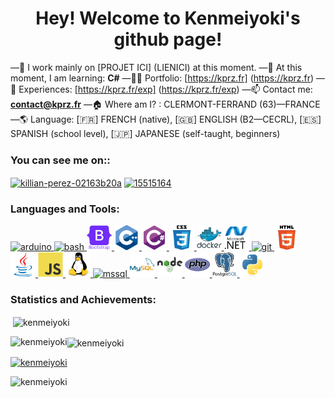 <h1 align="center">Hey! Welcome to Kenmeiyoki's github page!</h1>

—🔭 I work mainly on [PROJET ICI] (LIENICI) at this moment.
—🌱 At this moment, I am learning: **C#**
—👨‍💻 Portfolio: [https://kprz.fr] (https://kprz.fr)
—📄 Experiences: [https://kprz.fr/exp] (https://kprz.fr/exp)
—📫 Contact me: **contact@kprz.fr**
—🏠 Where am I? : CLERMONT-FERRAND (63)—FRANCE
—🌎 Language: [🇫🇷] FRENCH (native), [🇬🇧] ENGLISH (B2—CECRL), [🇪🇸] SPANISH (school level), [🇯🇵] JAPANESE (self-taught, beginners)

<h3 align="left">You can see me on::</h3>
<p align="left">
<a href="https://linkedin.com/in/killian-perez-02163b20a" target="blank"><img align="center" src="https://cdn.jsdelivr.net/npm/simple-icons@3.0.1/icons/linkedin.svg" alt="killian-perez-02163b20a" height="30" width="40" /></a>
<a href="https://stackoverflow.com/users/15515164" target="blank"><img align="center" src="https://cdn.jsdelivr.net/npm/simple-icons@3.0.1/icons/stackoverflow.svg" alt="15515164" height="30" width="40" /></a>
</p>

<h3 align="left">Languages and Tools:</h3>
<p align="left"> <a href="https://www.arduino.cc/" target="_blank"> <img src="https://cdn.worldvectorlogo.com/logos/arduino-1.svg" alt="arduino" width="40" height="40"/> </a> <a href="https://www.gnu.org/software/bash/" target="_blank"> <img src="https://www.vectorlogo.zone/logos/gnu_bash/gnu_bash-icon.svg" alt="bash" width="40" height="40"/> </a> <a href="https://getbootstrap.com" target="_blank"> <img src="https://raw.githubusercontent.com/devicons/devicon/master/icons/bootstrap/bootstrap-plain-wordmark.svg" alt="bootstrap" width="40" height="40"/> </a> <a href="https://www.w3schools.com/cpp/" target="_blank"> <img src="https://raw.githubusercontent.com/devicons/devicon/master/icons/cplusplus/cplusplus-original.svg" alt="cplusplus" width="40" height="40"/> </a> <a href="https://www.w3schools.com/cs/" target="_blank"> <img src="https://raw.githubusercontent.com/devicons/devicon/master/icons/csharp/csharp-original.svg" alt="csharp" width="40" height="40"/> </a> <a href="https://www.w3schools.com/css/" target="_blank"> <img src="https://raw.githubusercontent.com/devicons/devicon/master/icons/css3/css3-original-wordmark.svg" alt="css3" width="40" height="40"/> </a> <a href="https://www.docker.com/" target="_blank"> <img src="https://raw.githubusercontent.com/devicons/devicon/master/icons/docker/docker-original-wordmark.svg" alt="docker" width="40" height="40"/> </a> <a href="https://dotnet.microsoft.com/" target="_blank"> <img src="https://raw.githubusercontent.com/devicons/devicon/master/icons/dot-net/dot-net-original-wordmark.svg" alt="dotnet" width="40" height="40"/> </a> <a href="https://git-scm.com/" target="_blank"> <img src="https://www.vectorlogo.zone/logos/git-scm/git-scm-icon.svg" alt="git" width="40" height="40"/> </a> <a href="https://www.w3.org/html/" target="_blank"> <img src="https://raw.githubusercontent.com/devicons/devicon/master/icons/html5/html5-original-wordmark.svg" alt="html5" width="40" height="40"/> </a> <a href="https://www.java.com" target="_blank"> <img src="https://raw.githubusercontent.com/devicons/devicon/master/icons/java/java-original.svg" alt="java" width="40" height="40"/> </a> <a href="https://developer.mozilla.org/en-US/docs/Web/JavaScript" target="_blank"> <img src="https://raw.githubusercontent.com/devicons/devicon/master/icons/javascript/javascript-original.svg" alt="javascript" width="40" height="40"/> </a> <a href="https://www.linux.org/" target="_blank"> <img src="https://raw.githubusercontent.com/devicons/devicon/master/icons/linux/linux-original.svg" alt="linux" width="40" height="40"/> </a> <a href="https://www.microsoft.com/en-us/sql-server" target="_blank"> <img src="https://cdn.worldvectorlogo.com/logos/microsoft-access-1.svg" alt="mssql" width="40" height="40"/> </a> <a href="https://www.mysql.com/" target="_blank"> <img src="https://raw.githubusercontent.com/devicons/devicon/master/icons/mysql/mysql-original-wordmark.svg" alt="mysql" width="40" height="40"/> </a> <a href="https://nodejs.org" target="_blank"> <img src="https://raw.githubusercontent.com/devicons/devicon/master/icons/nodejs/nodejs-original-wordmark.svg" alt="nodejs" width="40" height="40"/> </a> <a href="https://www.php.net" target="_blank"> <img src="https://raw.githubusercontent.com/devicons/devicon/master/icons/php/php-original.svg" alt="php" width="40" height="40"/> </a> <a href="https://www.postgresql.org" target="_blank"> <img src="https://raw.githubusercontent.com/devicons/devicon/master/icons/postgresql/postgresql-original-wordmark.svg" alt="postgresql" width="40" height="40"/> </a> <a href="https://www.python.org" target="_blank"> <img src="https://raw.githubusercontent.com/devicons/devicon/master/icons/python/python-original.svg" alt="python" width="40" height="40"/> </a> </p>

<h3 align="left">Statistics and Achievements:</h3>
<p>&nbsp;<img align="center" src="https://github-readme-stats.vercel.app/api?username=kenmeiyoki&show_icons=true&theme=dracula&locale=en" alt="kenmeiyoki" /></p>
<p><img align="left" src="https://github-readme-stats.vercel.app/api/top-langs?username=kenmeiyoki&show_icons=true&theme=dracula&locale=en&layout=compact" alt="kenmeiyoki" /></p>
<p><img align="center" src="https://github-readme-streak-stats.herokuapp.com/?user=kenmeiyoki&theme=dark" alt="kenmeiyoki" /></p>

<p align="left"> <a href="https://github.com/ryo-ma/github-profile-trophy"><img src="https://github-profile-trophy.vercel.app/?username=kenmeiyoki&theme=juicyfresh" alt="kenmeiyoki" /></a> </p>
<p align="left"> <img src="https://komarev.com/ghpvc/?username=kenmeiyoki&label=Visiteurs&color=ff0000&style=plastic" alt="kenmeiyoki" /> </p>
